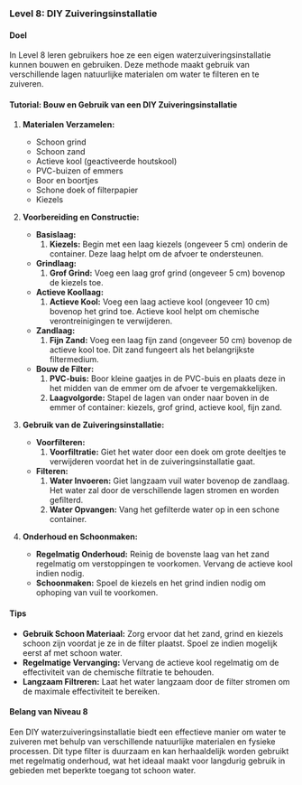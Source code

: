 ### Level 8: DIY Zuiveringsinstallatie

#### Doel
In Level 8 leren gebruikers hoe ze een eigen waterzuiveringsinstallatie kunnen bouwen en gebruiken. Deze methode maakt gebruik van verschillende lagen natuurlijke materialen om water te filteren en te zuiveren.

#### Tutorial: Bouw en Gebruik van een DIY Zuiveringsinstallatie

1. **Materialen Verzamelen:**
   - Schoon grind
   - Schoon zand
   - Actieve kool (geactiveerde houtskool)
   - PVC-buizen of emmers
   - Boor en boortjes
   - Schone doek of filterpapier
   - Kiezels

2. **Voorbereiding en Constructie:**
   - **Basislaag:**
     1. **Kiezels:** Begin met een laag kiezels (ongeveer 5 cm) onderin de container. Deze laag helpt om de afvoer te ondersteunen.
   - **Grindlaag:**
     1. **Grof Grind:** Voeg een laag grof grind (ongeveer 5 cm) bovenop de kiezels toe.
   - **Actieve Koollaag:**
     1. **Actieve Kool:** Voeg een laag actieve kool (ongeveer 10 cm) bovenop het grind toe. Actieve kool helpt om chemische verontreinigingen te verwijderen.
   - **Zandlaag:**
     1. **Fijn Zand:** Voeg een laag fijn zand (ongeveer 50 cm) bovenop de actieve kool toe. Dit zand fungeert als het belangrijkste filtermedium.
   - **Bouw de Filter:**
     1. **PVC-buis:** Boor kleine gaatjes in de PVC-buis en plaats deze in het midden van de emmer om de afvoer te vergemakkelijken.
     2. **Laagvolgorde:** Stapel de lagen van onder naar boven in de emmer of container: kiezels, grof grind, actieve kool, fijn zand.

3. **Gebruik van de Zuiveringsinstallatie:**
   - **Voorfilteren:**
     1. **Voorfiltratie:** Giet het water door een doek om grote deeltjes te verwijderen voordat het in de zuiveringsinstallatie gaat.
   - **Filteren:**
     1. **Water Invoeren:** Giet langzaam vuil water bovenop de zandlaag. Het water zal door de verschillende lagen stromen en worden gefilterd.
     2. **Water Opvangen:** Vang het gefilterde water op in een schone container.

4. **Onderhoud en Schoonmaken:**
   - **Regelmatig Onderhoud:** Reinig de bovenste laag van het zand regelmatig om verstoppingen te voorkomen. Vervang de actieve kool indien nodig.
   - **Schoonmaken:** Spoel de kiezels en het grind indien nodig om ophoping van vuil te voorkomen.

#### Tips

- **Gebruik Schoon Materiaal:** Zorg ervoor dat het zand, grind en kiezels schoon zijn voordat je ze in de filter plaatst. Spoel ze indien mogelijk eerst af met schoon water.
- **Regelmatige Vervanging:** Vervang de actieve kool regelmatig om de effectiviteit van de chemische filtratie te behouden.
- **Langzaam Filtreren:** Laat het water langzaam door de filter stromen om de maximale effectiviteit te bereiken.

#### Belang van Niveau 8
Een DIY waterzuiveringsinstallatie biedt een effectieve manier om water te zuiveren met behulp van verschillende natuurlijke materialen en fysieke processen. Dit type filter is duurzaam en kan herhaaldelijk worden gebruikt met regelmatig onderhoud, wat het ideaal maakt voor langdurig gebruik in gebieden met beperkte toegang tot schoon water.


